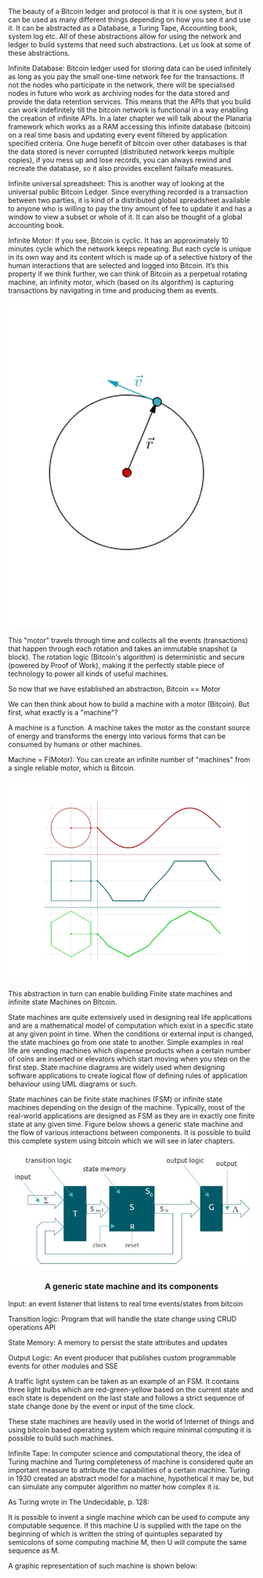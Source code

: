 The beauty of a Bitcoin ledger and protocol is that it is one system, but it can be used as many different things depending on how you see it and use it. It can be abstracted as a Database, a Turing Tape, Accounting book, system log etc. All of these abstractions allow for using the network and ledger to build systems that need such abstractions. Let us look at some of these abstractions.

Infinite Database: Bitcoin ledger used for storing data can be used infinitely as long as you pay the small one-time network fee for the transactions. If not the nodes who participate in the network, there will be specialised nodes in future who work as archiving nodes for the data stored and provide the data retention services. This means that the APIs that you build can work indefinitely till the bitcoin network is functional in a way enabling the creation of infinite APIs. In a later chapter we will talk about the Planaria framework which works as a RAM accessing this infinite database (bitcoin) on a real time basis and updating every event filtered by application specified criteria. One huge benefit of bitcoin over other databases is that the data stored is never corrupted (distributed network keeps multiple copies), if you mess up and lose records, you can always rewind and recreate the database, so it also provides excellent failsafe measures.

Infinite universal spreadsheet: This is another way of looking at the universal public Bitcoin Ledger. Since everything recorded is a transaction between two parties, it is kind of a distributed global spreadsheet available to anyone who is willing to pay the tiny amount of fee to update it and has a window to view a subset or whole of it. It can also be thought of a global accounting book.

Infinite Motor: If you see, Bitcoin is cyclic. It has an approximately 10 minutes cycle which the network keeps repeating. But each cycle is unique in its own way and its content which is made up of a selective history of the human interactions that are selected and logged into Bitcoin. It’s this property if we think further, we can think of Bitcoin as a perpetual rotating machine, an infinity motor, which (based on its algorithm) is capturing transactions by navigating in time and producing them as events.

<img src="./assets/BSVAcad-Dev_Chapter1-Image10a.gif"/>

This "motor" travels through time and collects all the events (transactions) that happen through each rotation and takes an immutable snapshot (a block). The rotation logic (Bitcoin's algorithm) is deterministic and secure (powered by Proof of Work), making it the perfectly stable piece of technology to power all kinds of useful machines.

So now that we have established an abstraction, Bitcoin == Motor

We can then think about how to build a machine with a motor (Bitcoin). But first, what exactly is a "machine"?

A machine is a function. A machine takes the motor as the constant source of energy and transforms the energy into various forms that can be consumed by humans or other machines.

Machine = F(Motor): You can create an infinite number of "machines" from a single reliable motor, which is Bitcoin.

<img src="./assets/BSVAcad-Dev_Chapter1-Image10b.gif"/>

This abstraction in turn can enable building Finite state machines and infinite state Machines on Bitcoin.

State machines are quite extensively used in designing real life applications and are a mathematical model of computation which exist in a specific state at any given point in time. When the conditions or external input is changed, the state machines go from one state to another. Simple examples in real life are vending machines which dispense products when a certain number of coins are inserted or elevators which start moving when you step on the first step. State machine diagrams are widely used when designing software applications to create logical flow of defining rules of application behaviour using UML diagrams or such.

State machines can be finite state machines (FSM) or infinite state machines depending on the design of the machine. Typically, most of the real-world applications are designed as FSM as they are in exactly one finite state at any given time. Figure below shows a generic state machine and the flow of various interactions between components. It is possible to build this complete system using bitcoin which we will see in later chapters.

<img src="./assets/BSVAcad-Dev_Chapter1-Image11-updated 1.jpg"/>
<h3 align = "center">A generic state machine and its components</h3>

Input: an event listener that listens to real time events/states from bitcoin

Transition logic: Program that will handle the state change using CRUD operations API

State Memory: A memory to persist the state attributes and updates

Output Logic: An event producer that publishes custom programmable events for other modules and SSE

A traffic light system can be taken as an example of an FSM. It contains three light bulbs which are red-green-yellow based on the current state and each state is dependent on the last state and follows a strict sequence of state change done by the event or input of the time clock.

These state machines are heavily used in the world of Internet of things and using bitcoin based operating system which require minimal computing it is possible to build such machines.

Infinite Tape: In computer science and computational theory, the idea of Turing machine and Turing completeness of machine is considered quite an important measure to attribute the capabilities of a certain machine. Turing in 1930 created an abstract model for a machine, hypothetical it may be, but can simulate any computer algorithm no matter how complex it is.

As Turing wrote in The Undecidable, p. 128:

It is possible to invent a single machine which can be used to compute any computable sequence. If this machine U is supplied with the tape on the beginning of which is written the string of quintuples separated by semicolons of some computing machine M, then U will compute the same sequence as M.

A graphic representation of such machine is shown below:
